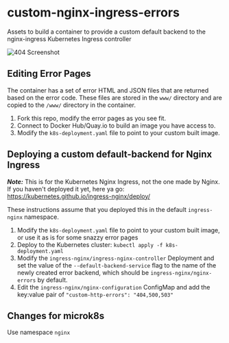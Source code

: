 # custom-nginx-ingress-errors
Assets to build a container to provide a custom default backend to the nginx-ingress Kubernetes Ingress controller

![404 Screenshot](https://github.com/kenmoini/custom-nginx-ingress-errors/raw/master/404-screenshot.png)

## Editing Error Pages

The container has a set of error HTML and JSON files that are returned based on the error code.  These files are stored in the `www/` directory and are copied to the `/www/` directory in the container.

1. Fork this repo, modify the error pages as you see fit.
2. Connect to Docker Hub/Quay.io to build an image you have access to.
3. Modify the `k8s-deployment.yaml` file to point to your custom built image.

## Deploying a custom default-backend for Nginx Ingress

***Note:*** This is for the Kubernetes Nginx Ingress, not the one made by Nginx.
If you haven't deployed it yet, here ya go: https://kubernetes.github.io/ingress-nginx/deploy/

These instructions assume that you deployed this in the default `ingress-nginx` namespace.

1. Modify the `k8s-deployment.yaml` file to point to your custom built image, or use it as is for some snazzy error pages
2. Deploy to the Kubernetes cluster: `kubectl apply -f k8s-deployment.yaml`
3. Modify the `ingress-nginx/ingress-nginx-controller` Deployment and set the value of the `--default-backend-service` flag to the name of the newly created error backend, which should be `ingress-nginx/nginx-errors` by default.
4. Edit the `ingress-nginx/nginx-configuration` ConfigMap  and add the key:value pair of `"custom-http-errors": "404,500,503"`

## Changes for microk8s

Use namespace `nginx`